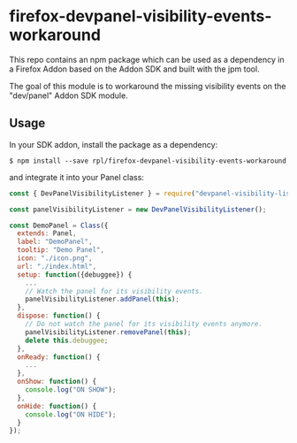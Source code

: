 # firefox-devpanel-visibility-events-workaround

This repo contains an npm package which can be used as a dependency in a Firefox Addon based on the
Addon SDK and built with the jpm tool.

The goal of this module is to workaround the missing visibility events on the "dev/panel" Addon SDK module.

## Usage

In your SDK addon, install the package as a dependency:

```
$ npm install --save rpl/firefox-devpanel-visibility-events-workaround
```

and integrate it into your Panel class:

```js
const { DevPanelVisibilityListener } = require("devpanel-visibility-listener");

const panelVisibilityListener = new DevPanelVisibilityListener();

const DemoPanel = Class({
  extends: Panel,
  label: "DemoPanel",
  tooltip: "Demo Panel",
  icon: "./icon.png",
  url: "./index.html",
  setup: function({debuggee}) {
    ...
    // Watch the panel for its visibility events.
    panelVisibilityListener.addPanel(this);
  },
  dispose: function() {
    // Do not watch the panel for its visibility events anymore.
    panelVisibilityListener.removePanel(this);
    delete this.debuggee;
  },
  onReady: function() {
    ...
  },
  onShow: function() {
    console.log("ON SHOW");
  },
  onHide: function() {
    console.log("ON HIDE");
  }
});

```

